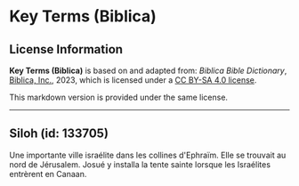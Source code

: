 # Key Terms (Biblica)

## License Information

**Key Terms (Biblica)** is based on and adapted from: _Biblica Bible Dictionary_, [Biblica, Inc.](https://www.biblica.com/), 2023, which is licensed under a [CC BY-SA 4.0 license](https://creativecommons.org/licenses/by-sa/4.0/legalcode.en).

This markdown version is provided under the same license.



--------------------------------

## Siloh (id: 133705)

Une importante ville israélite dans les collines d'Ephraïm. Elle se trouvait au nord de Jérusalem. Josué y installa la tente sainte lorsque les Israélites entrèrent en Canaan.


